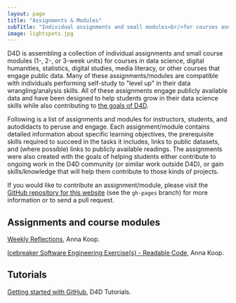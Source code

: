 ```yaml
---
layout: page
title: "Assignments & Modules"
subTitle: "Individual assignments and small modules<br/>for courses and/or self-study"
image: lightspots.jpg
---
```


D4D is assembling a collection of individual assignments and small course modules (1-, 2-, or 3-week units) for courses in data science, digital humanities, statistics, digital studies, media literacy, or other courses that engage public data. Many of these assignments/modules are compatible with individuals performing self-study to "level up" in their data wrangling/analysis skills. All of these assignments engage publicly available data and have been designed to help students grow in their data science skills while also contributing to <a href="http://datafordemocracy.org/about.html" target="blank_">the goals of D4D</a>.

Following is a list of assignments and modules for instructors, students, and autodidacts to peruse and engage. Each assignment/module contains detailed information about specific learning objectives, the prerequisite skills required to succeed in the tasks it includes, links to public datasets, and (where possible) links to publicly available readings. The assignments were also created with the goals of helping students either contribute to ongoing work in the D4D community (or similar work outside D4D), or gain skills/knowledge that will help them contribute to those kinds of projects.

If you would like to contribute an assignment/module, please visit the <a href="https://github.com/data4Democracy/educational-hub" target="blank_">GitHub repository for this website</a> (see the `gh-pages` branch) for more information or to send a pull request.

## Assignments and course modules

<!-- List existing assignments and modules here. As the list grows, start to organize by category in whatever way makes the most sense. -->

<a href="{{ site.url }}/assignments/weekly_reflections" target="blank_">Weekly Reflections</a>, Anna Koop.

<a href="{{ site.url }}/assignments/readable_code" target="blank_">Icebreaker Software Engineering Exercise(s) - Readable Code</a>, Anna Koop.

## Tutorials

<a href="{{ site.url }}/assignments/github-playground" target="blank_">Getting started with GitHub</a>, D4D Tutorials.

